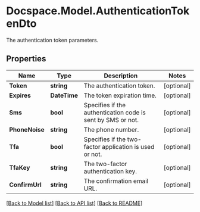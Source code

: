# Docspace.Model.AuthenticationTokenDto
The authentication token parameters.

## Properties

Name | Type | Description | Notes
------------ | ------------- | ------------- | -------------
**Token** | **string** | The authentication token. | [optional] 
**Expires** | **DateTime** | The token expiration time. | [optional] 
**Sms** | **bool** | Specifies if the authentication code is sent by SMS or not. | [optional] 
**PhoneNoise** | **string** | The phone number. | [optional] 
**Tfa** | **bool** | Specifies if the two-factor application is used or not. | [optional] 
**TfaKey** | **string** | The two-factor authentication key. | [optional] 
**ConfirmUrl** | **string** | The confirmation email URL. | [optional] 

[[Back to Model list]](../README.md#documentation-for-models) [[Back to API list]](../README.md#documentation-for-api-endpoints) [[Back to README]](../README.md)

